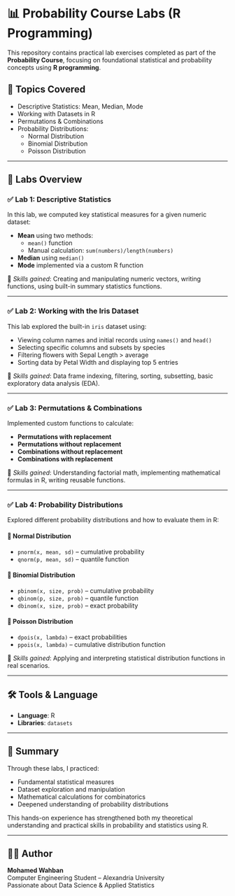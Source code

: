 # 📊 Probability Course Labs (R Programming)

This repository contains practical lab exercises completed as part of the **Probability Course**, focusing on foundational statistical and probability concepts using **R programming**.

## 🧠 Topics Covered

- Descriptive Statistics: Mean, Median, Mode
- Working with Datasets in R
- Permutations & Combinations
- Probability Distributions:
  - Normal Distribution
  - Binomial Distribution
  - Poisson Distribution

---

## 📁 Labs Overview

### ✅ Lab 1: Descriptive Statistics

In this lab, we computed key statistical measures for a given numeric dataset:

- **Mean** using two methods:
  - `mean()` function
  - Manual calculation: `sum(numbers)/length(numbers)`
- **Median** using `median()`
- **Mode** implemented via a custom R function

📌 *Skills gained*: Creating and manipulating numeric vectors, writing functions, using built-in summary statistics functions.

---

### ✅ Lab 2: Working with the Iris Dataset

This lab explored the built-in `iris` dataset using:

- Viewing column names and initial records using `names()` and `head()`
- Selecting specific columns and subsets by species
- Filtering flowers with Sepal Length > average
- Sorting data by Petal Width and displaying top 5 entries

📌 *Skills gained*: Data frame indexing, filtering, sorting, subsetting, basic exploratory data analysis (EDA).

---

### ✅ Lab 3: Permutations & Combinations

Implemented custom functions to calculate:

- **Permutations with replacement**
- **Permutations without replacement**
- **Combinations without replacement**
- **Combinations with replacement**

📌 *Skills gained*: Understanding factorial math, implementing mathematical formulas in R, writing reusable functions.

---

### ✅ Lab 4: Probability Distributions

Explored different probability distributions and how to evaluate them in R:

#### 🎯 Normal Distribution
- `pnorm(x, mean, sd)` – cumulative probability
- `qnorm(p, mean, sd)` – quantile function

#### 🎲 Binomial Distribution
- `pbinom(x, size, prob)` – cumulative probability
- `qbinom(p, size, prob)` – quantile function
- `dbinom(x, size, prob)` – exact probability

#### 🔢 Poisson Distribution
- `dpois(x, lambda)` – exact probabilities
- `ppois(x, lambda)` – cumulative distribution function

📌 *Skills gained*: Applying and interpreting statistical distribution functions in real scenarios.

---

## 🛠 Tools & Language

- **Language**: R
- **Libraries**: `datasets`

---

## 📌 Summary

Through these labs, I practiced:

- Fundamental statistical measures
- Dataset exploration and manipulation
- Mathematical calculations for combinatorics
- Deepened understanding of probability distributions

This hands-on experience has strengthened both my theoretical understanding and practical skills in probability and statistics using R.

---


## 🧑‍💻 Author

**Mohamed Wahban**  
Computer Engineering Student – Alexandria University  
Passionate about Data Science & Applied Statistics  
